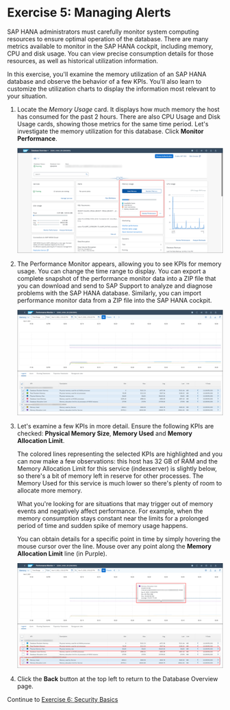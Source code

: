 # Exercise 5: Managing Alerts

SAP HANA administrators must carefully monitor system computing resources to ensure optimal operation of the database. There are many metrics available to monitor in the SAP HANA cockpit, including memory, CPU and disk usage. You can view precise consumption details for those resources, as well as historical utilization information.

In this exercise, you'll examine the memory utilization of an SAP HANA database and observe the behavior of a few KPIs. You'll also learn to customize the utilization charts to display the information most relevant to your situation.

1. Locate the *Memory Usage* card. It displays how much memory the host has consumed for the past 2 hours. There are also CPU Usage and Disk Usage cards, showing those metrics for the same time period. Let's investigate the memory utilization for this database. Click **Monitor Performance**.

    ![Memory Usage Card](./images/5-01_MemoryUsageCard.png)

2. The Performance Monitor appears, allowing you to see KPIs for memory usage. You can change the time range to display. You can export a complete snapshot of the performance monitor data into a ZIP file that you can download and send to SAP Support to analyze and diagnose problems with the SAP HANA database. Similarly, you can import performance monitor data from a ZIP file into the SAP HANA cockpit.

    ![Performance Monitor](./images/5-02_PerformanceMonitor.png)

3. Let's examine a few KPIs in more detail. Ensure the following KPIs are checked: **Physical Memory Size**, **Memory Used** and **Memory Allocation Limit**.

    The colored lines representing the selected KPIs are highlighted and you can now make a few observations: this host has 32 GB of RAM and the Memory Allocation Limit for this service (indexserver) is slightly below, so there's a bit of memory left in reserve for other processes. The Memory Used for this service is much lower so there's plenty of room to allocate more memory.

    What you're looking for are situations that may trigger out of memory events and negatively affect performance. For example, when the memory consumption stays constant near the limits for a prolonged period of time and sudden spike of memory usage happens.

    You can obtain details for a specific point in time by simply hovering the mouse cursor over the line. Mouse over any point along the **Memory Allocation Limit** line (in Purple).

    ![Examine KPIs](./images/5-03_ExamineKPIs.png)

4. Click the **Back** button at the top left to return to the Database Overview page.

Continue to [Exercise 6: Security Basics](../ex_6)